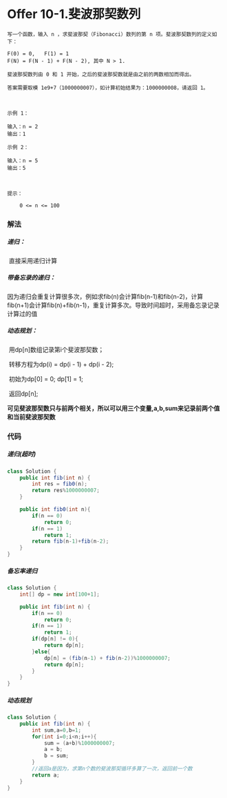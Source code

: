 # Offer 10-1.斐波那契数列

```
写一个函数，输入 n ，求斐波那契（Fibonacci）数列的第 n 项。斐波那契数列的定义如下：

F(0) = 0,   F(1) = 1
F(N) = F(N - 1) + F(N - 2), 其中 N > 1.

斐波那契数列由 0 和 1 开始，之后的斐波那契数就是由之前的两数相加而得出。

答案需要取模 1e9+7（1000000007），如计算初始结果为：1000000008，请返回 1。

 

示例 1：

输入：n = 2
输出：1

示例 2：

输入：n = 5
输出：5

 

提示：

    0 <= n <= 100
```

### 解法

##### 递归：

​	直接采用递归计算

##### 带备忘录的递归：

​	因为递归会重复计算很多次，例如求fib(n)会计算fib(n-1)和fib(n-2)，计算fib(n+1)会计算fib(n)+fib(n-1)，重复计算多次。导致时间超时，采用备忘录记录计算过的值

##### 动态规划：

​	用dp[n]数组记录第i个斐波那契数；

​	转移方程为dp(i) = dp(i - 1) + dp(i - 2);

​	初始为dp[0] = 0; dp[1] = 1;

​	返回dp[n];

​	**可见斐波那契数只与前两个相关，所以可以用三个变量,a,b,sum来记录前两个值和当前斐波那契数**

### 代码

##### 递归(超时)

```java
class Solution {
    public int fib(int n) {
        int res = fib0(n);
        return res%1000000007;
    }

    public int fib0(int n){
        if(n == 0)
            return 0;
        if(n == 1)
            return 1;
        return fib(n-1)+fib(n-2);
    }
}
```

##### 备忘率递归

```java
class Solution {
    int[] dp = new int[100+1];

    public int fib(int n) {
        if(n == 0)
            return 0;
        if(n == 1)
            return 1;
        if(dp[n] != 0){
            return dp[n];
        }else{
            dp[n] = (fib(n-1) + fib(n-2))%1000000007;
            return dp[n];
        }
    }
}
```

##### 动态规划

```java
class Solution {
    public int fib(int n) {
        int sum,a=0,b=1;
        for(int i=0;i<n;i++){
            sum = (a+b)%1000000007;
            a = b;
            b = sum;
        }
        //返回a是因为，求第n个数的斐波那契循环多算了一次，返回前一个数
        return a;
    }
}
```

